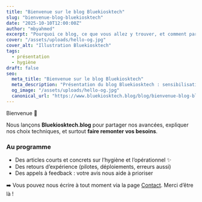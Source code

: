 ```yaml
---
title: "Bienvenue sur le blog Bluekiosktech"
slug: "bienvenue-blog-bluekiosktech"
date: "2025-10-10T12:00:00Z"
author: "mbyahmed"
excerpt: "Pourquoi ce blog, ce que vous allez y trouver, et comment participer avec vos retours."
cover: "/assets/uploads/hello-og.jpg"
cover_alt: "Illustration Bluekiosktech"
tags:
  - présentation
  - hygiène
draft: false
seo:
  meta_title: "Bienvenue sur le blog Bluekiosktech"
  meta_description: "Présentation du blog Bluekiosktech : sensibilisation, innovations et retours de terrain."
  og_image: "/assets/uploads/hello-og.jpg"
  canonical_url: "https://www.bluekiosktech.blog/blog/bienvenue-blog-bluekiosktech"
---
```


Bienvenue 👋

Nous lançons **Bluekiosktech.blog** pour partager nos avancées, expliquer nos choix techniques, et surtout **faire remonter vos besoins**.

### Au programme
- Des articles courts et concrets sur l’hygiène et l’opérationnel ✨  
- Des retours d’expérience (pilotes, déploiements, erreurs aussi)  
- Des appels à feedback : votre avis nous aide à prioriser

➡️ Vous pouvez nous écrire à tout moment via la page [Contact](/contact.html). Merci d’être là !
